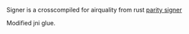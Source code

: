 
Signer is a crosscompiled for airquality from rust [parity signer](https://github.com/paritytech/parity-signer)

Modified jni glue. 


